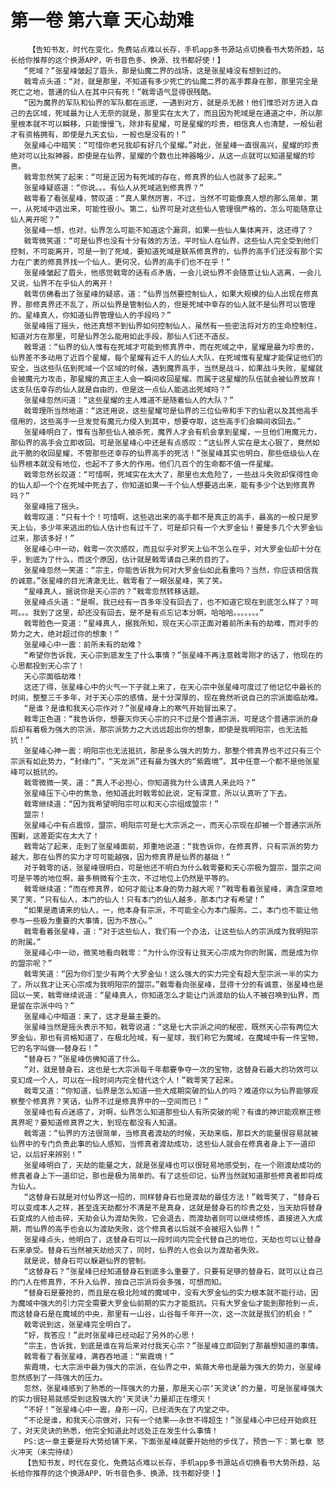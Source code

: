 # 第一卷 第六章 天心劫难
        【告知书友，时代在变化，免费站点难以长存，手机app多书源站点切换看书大势所趋，站长给你推荐的这个换源APP，听书音色多、换源、找书都好使！】
       “死域？”张星峰皱起了眉头，那是仙魔二界的战场，这是张星峰没有想到过的。
       戟雩点头道：“对，就是那里，不知道有多少死亡的仙魔二界的高手葬身在那，那里完全是死亡之地，普通的仙人在其中只有死！”戟雩语气显得很残酷。
       “因为魔界的军队和仙界的军队都在巡逻，一遇到对方，就是杀无赦！他们惟恐对方进入自己的去区域，死域最为让人无奈的就是，那里实在太大了，而且因为死域是在通道之中，所以那里根本就不可以瞬移，只能慢慢飞，除非有星耀，可是星耀的珍贵，相信真人也清楚，一般仙君才有资格拥有，即使是九天玄仙，一般也是没有的！”
       张星峰心中暗笑：“可惜你老兄我却有好几个星耀。”对此，张星峰一直很高兴，星耀的珍贵绝对可以比拟神器，即使是在仙界，星耀的个数也比神器略少，从这一点就可以知道星耀的珍贵。
       戟雩忽然笑了起来：“可是正因为有死域的存在，修真界的仙人也就多了起来。”
       张星峰疑惑道：“你说。。。有仙人从死域逃到修真界？”
       戟雩看了看张星峰，赞叹道：“真人果然厉害，不过，当然不可能像真人想的那么简单，第一，从死域中逃出来，可能性很小。第二，仙界可是对这些仙人管理很严格的，怎么可能随意让仙人离开呢？”
       张星峰一想，也对，仙界怎么可能不知道这个漏洞，如果一些仙人集体离开，这还得了？
       戟雩微笑道：“可是仙界也没有十分有效的方法，平时仙人在仙界，这些仙人完全受到他们控制，不可能离开，可是一到了死域，要知道死域是联系修真界的，仙界的高手们还没有那个实力在广袤的修真界找一个仙人，更何况，仙界的高手们也不在乎！”
       张星峰皱起了眉头，他感觉戟雩的话有点矛盾，一会儿说仙界不会随意让仙人逃离，一会儿又说，仙界不在乎仙人的离开！
       戟雩仿佛看出了张星峰的疑惑，道：“仙界当然要控制仙人，如果大规模的仙人出现在修真界，那修真界还不乱了，所以仙界是管制仙人的，但是死域中幸存的仙人就不是仙界可以管理的。星峰真人，你知道仙界管理仙人的手段吗？”
       张星峰摇了摇头，他还真想不到仙界如何控制仙人，虽然有一些密法将对方的生命控制住，知道对方在那里，可是仙界怎么能用如此手段，那仙人们还不造反。
       戟雩道：“仙界的仙人惟有在死域才可能到修真界中，而在死域之中，星耀是最为珍贵的，仙界差不多动用了近百个星耀，每个星耀有近千人的仙人大队，在死域惟有星耀才能保证他们的安全，当这些队伍到死域一个区域的时候，遇到魔界高手，当然是战斗，如果战斗失败，星耀就会被魔元力攻击，那星耀的真正主人会一瞬间收回星耀。而属于这星耀的队伍就会被仙界放弃！这支队伍幸存的仙人就是自由的，但是这一点仙人能逃出死域吗？”
       张星峰忽然问道：“这些星耀的主人难道不是随着仙人的大队？”
       戟雩理所当然地道：“这还用说，这些星耀可是仙界的三位仙帝和手下的仙君以及其他高手借用的，这些高手一旦发觉有魔元力侵入到其中，想要夺取，这些高手们会瞬间收回去。”
       张星峰明白了，惟有当那些仙人被杀死，魔界人才会有机会拿到星耀，一旦他们用魔元力，那仙界的高手会立即收回。可是张星峰心中还是有点感叹：“这仙界人实在是太心狠了，竟然如此干脆的收回星耀，不管那些还幸存的仙界高手的死活！”张星峰其实也明白，那些低级仙人在仙界根本就没有地位，也起不了多大的作用。他们几百个的生命都不值一件星耀。
       戟雩忽然长叹道：“可惜啊，死域实在太大了，那里也太危险了，一些战斗失败却保得性命的仙人却一个个在死域中死去了，你知道如果一千个仙人想要逃出来，能有多少个达到修真界吗？”
       张星峰摇了摇头。
       戟雩叹道：“只有十个！可惜啊，这些逃出来的高手都不是真正的高手，最高的一般只是罗天上仙，多少年来逃出的仙人估计也有过千了，可是却只有一个大罗金仙！要是多几个大罗金仙过来，那该多好！”
       张星峰心中一动，戟雩一次次感叹，而且似乎对罗天上仙不怎么在乎，对大罗金仙却十分在乎，到底为了什么，而这个原因，估计就是戟雩请自己来的目的了。
       张星峰忽然一笑道：“宗主，你能告诉我为何对大罗金仙如此看重吗？当然，你应该相信我的诚意。”张星峰的目光清澈无比，戟雩看了一眼张星峰，笑了笑。
       “星峰真人，据说你是天心宗的？”戟雩忽然转移话题。
       张星峰点头道：“是啊，我已经有一百多年没有回去了，也不知道它现在到底怎么样了？呵呵。。。我到了这里，却还没有回去，是不是有点忘记本分啊。哈哈哈。。。。。。。”
       戟雩脸色一变道：“星峰真人，据我所知，现在天心宗正面对着前所未有的劫难，而对手的势力之大，绝对超过你的想象！”
       张星峰心中一震：前所未有的劫难？
       “希望你告诉我，天心宗到底发生了什么事情？”张星峰不再注意戟雩刚才的话了，他现在的心思都投到天心宗了！
       天心宗面临劫难！
       这还了得，张星峰心中的火气一下子就上来了，在天心宗中张星峰可度过了他记忆中最长的时间，整整三千多年，对于天心宗的感情，是十分深厚的，现在竟然听说自己的宗派面临劫难。
       “是谁？是谁和我天心宗作对？”张星峰身上的寒气开始冒出来了。
       戟雩正色道：“我告诉你，想要灭你天心宗的只不过是个普通宗派，可是这个普通宗派的身后却有着极为强大的宗派，那宗派势力之大远远超出你的想象，即使是我明阳宗，也无法抵抗！”
       张星峰心神一震：明阳宗也无法抵抗，那是多么强大的势力，那整个修真界也不过只有三个宗派有如此势力，“封缘门”，“天龙派”还有最为强大的“紫霞境”。其中任意一个都不是他张星峰可以抵抗的。
       戟雩微微一笑，道：“真人不必担心，你知道我为什么请真人来此吗？”
       张星峰压下心中的焦急，他知道此时戟雩如此说，定有深意，所以认真听了下去。
       戟雩继续道：“因为我希望明阳宗可以和天心宗组成盟宗！”
       盟宗！
       张星峰心中有点震惊，盟宗，明阳宗可是七大宗派之一，而天心宗现在却被一个普通宗派所围剿，这差距实在太大了！
       戟雩站了起来，走到了张星峰面前，郑重地说道：“我告诉你，在修真界，只有宗派的势力越大，那在仙界的实力才可可能越强，因为修真界是仙界的基础！”
       对于戟雩的话，张星峰很明白，可是他还不明白为什么戟雩要和天心宗极为盟宗，盟宗之间可是平等的地位啊，最多稍微有个主次，不过地位上仍然是平等的。
       戟雩继续道：“而在修真界，如何才能让本身的势力越大呢？”戟雩看着张星峰，满含深意地笑了笑，“只有仙人，本门的仙人！只有本门的仙人越多，那本门才有希望！”
       “如果是邀请来的仙人，一，他本身有宗派，不可能全心为本门服务。二，本门也不能让他参与一些极为重要的大事情，因为不放心。”
       戟雩看着张星峰，道：“对于这些仙人，我们有一个办法，让这些仙人的宗派成为我明阳宗的附属。”
       张星峰心中一动，微笑地看向戟雩：“为什么你没有让我天心宗成为你的附属，而是成为你的盟宗呢？”
       戟雩笑道：“因为你们至少有两个大罗金仙！这么强大的实力完全有超大型宗派一半的实力了，所以我才让天心宗成为我明阳宗的盟宗。”戟雩看向张星峰，显得十分的有诚意，张星峰也是回以一笑，戟雩继续说道：“星峰真人，你知道怎么才能让门派渡劫的仙人不被召唤到仙界，而是留在宗派中吗？”
       张星峰心中暗道：来了，这才是最主要的。
       张星峰当然是摇头表示不知，戟雩说道：“这是七大宗派之间的秘密，既然天心宗有两位大罗金仙，那也有资格知道了，在极北险域，有一星球，我们称它为魔域，在魔域中有一件宝物，它的名字叫做——替身石！”
       “替身石？”张星峰仿佛知道了什么。
       “对，就是替身石，这也是七大宗派每千年都要争夺一次的宝物，这替身石最大的功效可以变幻成一个人，可以在一段时间内完全替代这个人！”戟雩笑了起来。
       戟雩又道：“你知道，仙界是怎么知道一些大成期突破的仙人的吗？难道你以为仙界能够观察整个修真界？笑话，仙界不过是修真界中的一空间而已！”
       张星峰也有点迷惑了，对啊，仙界怎么知道那些仙人有所突破的呢？有谁的神识能观察正修真界呢？要知道修真界之大，到现在都没有人知道。
       戟雩道：“仙界的方法很简单，当修真者渡劫的时候，天劫来临，那巨大的能量很容易就被仙界中的专门负责此事的仙人感知，当修真者渡劫成功，这些仙人就会在修真者身上下一道印记，以后好来辨别！”
       张星峰明白了，天劫的能量之大，就是张星峰也可以很轻易地感受到，在一个刚渡劫成功的修真者身上下一道印记，那也是极为简单的。有了这些印记，仙界当然就知道那些修真者即将成为仙人。
       “这替身石就是对付仙界这一招的，同样替身石也是渡劫的最佳方法！”戟雩笑了，“替身石可以变成本人之样，甚至连天劫都分不清是不是真身，这就是替身石的珍贵之处，当天劫将替身石变成的人给击碎，天劫会认为渡劫失败，它会退去，而渡劫者则可以继续修炼，直接进入大成期，而仙界的高手也会以为渡劫失败，这个修真者以后就不会被招入仙界！”
       张星峰点头，他明白了，这替身石可以一段时间内完全代替自己的地位，天劫也可以让替身石来承受。替身石当然被天劫给灭了，同时，仙界的人也会以为渡劫者失败。
       就是说，替身石可以躲避仙界的管制。
       “这替身石？”张星峰已经知道替身石到底多么重要了，只要有足够的替身石，就可以让自己的门人在修真界，不升入仙界，按自己宗派将会多强，可想而知。
       “替身石是要抢的，而且是在极北险域的魔域中，没有大罗金仙的实力根本就不能行动，因为魔域中强大的引力完全需要大罗金仙前期的实力才能抵抗。只有大罗金仙才能到那抢到一点，而这替身石是在魔域的中央，那里有一山谷，山谷每千年开一次，这一次就是我们的机会！”
       戟雩说到这，张星峰完全明白了。
       “好，我答应！”此时张星峰已经动起了另外的心思！
       “宗主，告诉我，到底是谁在背后来对付我天心宗？”张星峰立即回到了那最想知道的事情。
       戟雩看了看张星峰，满吞吞地道：“紫霞境！”
       紫霞境，七大宗派中最为强大的宗派，在仙界之中，紫薇大帝也是最为强大的势力，张星峰忽然感到了一阵强大的压力。
       忽然，张星峰感到了熟悉的一阵强大的力量，那是天心宗‘天灵诀’的力量，可是张星峰强大的实力很轻易就感受到这股强大的‘天灵诀’力量却正在堙灭！
       “不好！”张星峰心中一震，身形一闪，已经消失在了内堂之中。
       “不论是谁，和我天心宗做对，只有一个结果——永世不得超生！”张星峰心中已经开始疯狂了，对天灵诀的熟悉，他完全知道此时远处正在发生什么事情！
       PS:这一章主要是将大势给铺下来，下面张星峰就要开始他的步伐了。预告一下：第七章 怒火冲天（未完待续）
       【告知书友，时代在变化，免费站点难以长存，手机app多书源站点切换看书大势所趋，站长给你推荐的这个换源APP，听书音色多、换源、找书都好使！】
